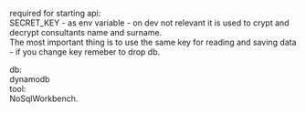 

required for starting api:  
SECRET_KEY - as env variable - on dev not relevant it is used to crypt and decrypt consultants name and surname.  
The most important thing is to use the same key for reading and saving data - if you change key remeber to drop db.

db:  
dynamodb  
tool:  
NoSqlWorkbench.